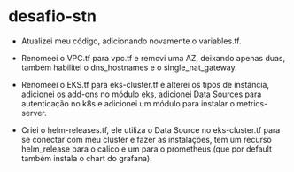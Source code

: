 # desafio-stn

-   Atualizei meu código, adicionando novamente o variables.tf.

-   Renomeei o VPC.tf para vpc.tf e removi uma AZ, deixando apenas duas, também habilitei o dns_hostnames e o single_nat_gateway.

-   Renomeei o EKS.tf para eks-cluster.tf e alterei os tipos de instância, adicionei os add-ons no módulo eks, adicionei Data Sources para autenticação no k8s e adicionei um módulo para instalar o metrics-server.

-   Criei o helm-releases.tf, ele utiliza o Data Source no eks-cluster.tf para se conectar com meu cluster e fazer as instalações, tem um recurso helm_release para o calico e um para o prometheus (que por default também instala o chart do grafana).
